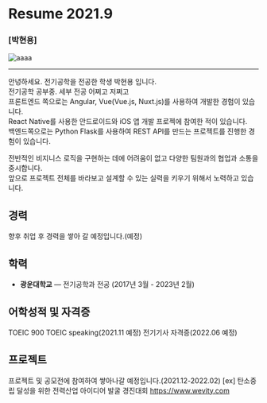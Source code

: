# Resume 2021.9

### [박현용]
![aaaa](https://user-images.githubusercontent.com/91231739/134475065-d6ac103c-6a24-421a-83a0-8f81151085dd.jpg)

---

안녕하세요. 전기공학을 전공한 학생 박현용 입니다.
<br/>
전기공학 공부중.
세부 전공 어쩌고 저쩌고
<br/>
프론트엔드 쪽으로는 Angular, Vue(Vue.js, Nuxt.js)를 사용하여 개발한 경험이 있습니다.
<br/>
React Native를 사용한 안드로이드와 iOS 앱 개발 프로젝에 참여한 적이 있습니다.
<br/>
백엔드쪽으로는 Python Flask를 사용하여 REST API를 만드는 프로젝트를 진행한 경험이 있습니다.

전반적인 비지니스 로직을 구현하는 데에 어려움이 없고 다양한 팀원과의 협업과 소통을 중시합니다.
<br/>
앞으로 프로젝트 전체를 바라보고 설계할 수 있는 실력을 키우기 위해서 노력하고 있습니다.

## 경력
향후 취업 후 경력을 쌓아 갈 예정입니다.(예정)

## 학력

- **광운대학교** — 전기공학과 전공
  (2017년 3월 - 2023년 2월)

## 어학성적 및 자격증
TOEIC 900
TOEIC speaking(2021.11 예정)
전기기사 자격증(2022.06 예정)

## 프로젝트
프로젝트 및 공모전에 참여하여 쌓아나갈 예정입니다.(2021.12-2022.02)
[ex]
탄소중립 달성을 위한 전력산업 아이디어 발굴 경진대회 https://www.wevity.com 


